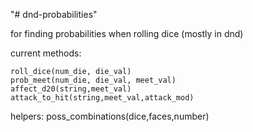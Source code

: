 "# dnd-probabilities" 

for finding probabilities when rolling dice (mostly in dnd)

current methods:
  
    roll_dice(num_die, die_val)
    prob_meet(num_die, die_val, meet_val)
    affect_d20(string,meet_val)
    attack_to_hit(string,meet_val,attack_mod)
  
  
  helpers:
    poss_combinations(dice,faces,number)
